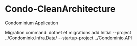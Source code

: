 # Condo-CleanArchitecture
Condominium Application

Migration command: dotnet ef migrations add Initial --project ../Condominio.Infra.Data/ --startup-project ../Condominio.API

